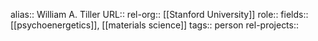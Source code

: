 alias:: William A. Tiller
URL::
rel-org:: [[Stanford University]]
role::
fields:: [[psychoenergetics]], [[materials science]]
tags:: person
rel-projects::
